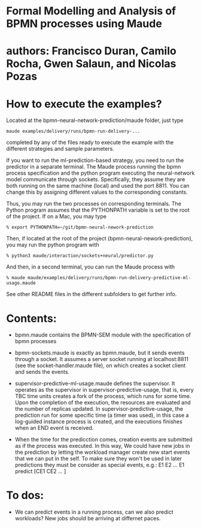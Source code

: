 # Formal Modelling and Analysis of BPMN processes using Maude
# authors: Francisco Duran, Camilo Rocha, Gwen Salaun, and Nicolas Pozas

# How to execute the examples?

Located at the bpmn-neural-network-prediction/maude folder, just type 

  ~~~~
  maude examples/delivery/runs/bpmn-run-delivery-...
  ~~~~

completed by any of the files ready to execute the example with the different strategies and sample parameters.

If you want to run the ml-prediction-based strategy, you need to run the predictor in a separate terminal. 
The Maude process running the bpmn process specification and the python program executing the neural-network 
model communicate through sockets. Specifically, they assume they are both running on the same machine (local)
and used the port 8811. You can change this by assigning different values to the corresponding constants. 

Thus, you may run the two processes on corresponding terminals. The Python program assumes that the PYTHONPATH variable is set to the root of the project. If on a Mac, you may type 

  ~~~~
  % export PYTHONPATH=~/git/bpmn-neural-nework-prediction
  ~~~~

Then, if located at the root of the project (bpmn-neural-nework-prediction), you may run the python program with

  ~~~~
  % python3 maude/interaction/sockets+neural/predictor.py
  ~~~~

And then, in a second terminal, you can run the Maude process with 

  ~~~~
  % maude maude/examples/delivery/runs/bpmn-run-delivery-predictive-ml-usage.maude
  ~~~~

See other README files in the different subfolders to get further info. 

# Contents:

 - bpmn.maude contains the BPMN-SEM module with the specification of bpmn processes
 
 - bpmn-sockets.maude is exactly as bpmn.maude, but it sends events through a socket. It assumes a server socket running at localhost:8811 (see the socket-handler.maude file), on which creates a socket client and sends the events. 
 
 - supervisor-predictive-ml-usage.maude defines the supervisor. It operates as the supervisor in supervisor-predictive-usage, that is, every TBC time units creates a fork of the process, which runs for some time. Upon the completion of the execution, the resources are evaluated and the number of replicas updated. In supervisor-predictive-usage, the prediction run for some specific time (a timer was used), in this case a log-guided instance process is created, and the executions finishes when an END event is received. 
 
 - When the time for the predicction comes, creation events are submitted as if the process was executed. In this way, We could have new jobs in the prediction by letting the workload manager create new start events that we can put in the self. To make sure they won't be used in later predictions they must be consider as special events, e.g.: E1 E2 ... E1 predict [CE1 CE2 ... ]

# To dos:

- We can predict events in a running process, can we also predict workloads? New jobs should be arriving at differnet paces. 